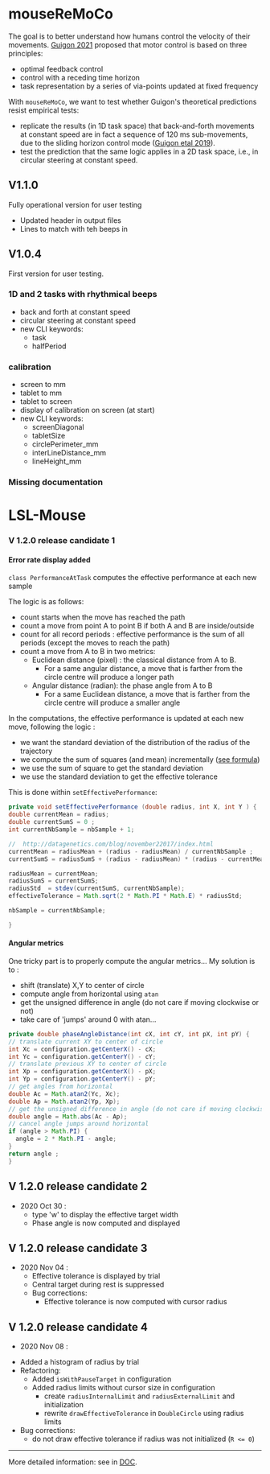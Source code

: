 

# mouseReMoCo
The goal is to better understand how humans control the velocity of their movements.
[Guigon 2021](https://psycnet.apa.org/record/2021-74042-001)  proposed that motor control is based on three principles: 
- optimal feedback control
- control with a receding time horizon
- task representation by a series of via-points updated at fixed frequency

With `mouseReMoCo`, we want to test whether Guigon's theoretical predictions resist empirical tests: 
* replicate the results (in 1D task space) that back-and-forth movements at constant speed are in fact a sequence of 120 ms sub-movements, due to the sliding horizon control mode ([Guigon etal 2019](https://journals.physiology.org/doi/full/10.1152/jn.00576.2018)). 
* test the prediction that the same logic applies in a 2D task space, i.e., in circular steering at constant speed. 

## V1.1.0 
Fully operational version for user testing 

- Updated header in output files
- Lines to match with teh beeps in 

## V1.0.4 
First version for user testing. 


### 1D and 2 tasks with rhythmical beeps
  - back and forth at constant speed
  - circular steering at constant speed
  - new CLI keywords:
    - task
    - halfPeriod

### calibration 
  - screen to mm
  - tablet to mm
  - tablet to screen
  - display of calibration on screen (at start)
  - new CLI keywords: 
    - screenDiagonal
    - tabletSize
    - circlePerimeter_mm
    - interLineDistance_mm
    - lineHeight_mm

### Missing documentation

# LSL-Mouse 

### V 1.2.0 release candidate 1

#### Error rate display added  

`class PerformanceAtTask` computes the effective performance at each new sample

The logic is as follows:  

- count starts when the move has reached the path
- count a move from point A to point B if both A and B are inside/outside
- count for all record periods : effective performance is the sum of all periods (except the moves to reach the path)
- count a move from A to B in two metrics:   
  - Euclidean distance (pixel) : the classical distance from A to B.
    - For a same angular distance, a move that is farther from the circle centre will produce a longer path
  - Angular distance (radian): the phase angle from A to B
    - For a same Euclidean distance, a move that is farther from the circle centre will produce a smaller angle


In the computations, the effective performance is updated at each new move, following the logic :
- we want the standard deviation of the distribution of the radius of the trajectory
- we compute the sum of squares (and mean) incrementally ([see formula](http://datagenetics.com/blog/november22017/index.html))
- we use the sum of square to get the standard deviation
- we use the standard deviation to get the effective tolerance

This is done within `setEffectivePerformance`:

``` Java
private void setEffectivePerformance (double radius, int X, int Y ) {
double currentMean = radius;
double currentSumS = 0 ;
int currentNbSample = nbSample + 1;

// 	http://datagenetics.com/blog/november22017/index.html
currentMean = radiusMean + (radius - radiusMean) / currentNbSample ;
currentSumS = radiusSumS + (radius - radiusMean) * (radius - currentMean);

radiusMean = currentMean;
radiusSumS = currentSumS;
radiusStd  = stdev(currentSumS, currentNbSample);
effectiveTolerance = Math.sqrt(2 * Math.PI * Math.E) * radiusStd;

nbSample = currentNbSample;

}
```

#### Angular metrics
One tricky part is to properly compute the angular metrics...
My solution is to :
- shift (translate) X,Y to center of circle
- compute angle from horizontal using `atan`
- get the unsigned difference in angle (do not care if moving clockwise or not)
- take care of 'jumps' around 0 with atan...

``` java
private double phaseAngleDistance(int cX, int cY, int pX, int pY) {
// translate current XY to center of circle
int Xc = configuration.getCenterX() - cX;
int Yc = configuration.getCenterY() - cY;
// translate previous XY to center of circle
int Xp = configuration.getCenterX() - pX;
int Yp = configuration.getCenterY() - pY;
// get angles from horizontal
double Ac = Math.atan2(Yc, Xc);
double Ap = Math.atan2(Yp, Xp);
// get the unsigned difference in angle (do not care if moving clockwise or not)
double angle = Math.abs(Ac - Ap);
// cancel angle jumps around horizontal
if (angle > Math.PI) {
  angle = 2 * Math.PI - angle;
}
return angle ;
}

```



## V 1.2.0 release candidate 2

* 2020 Oct 30 :  
  - type 'w' to display the effective target width
  - Phase angle is now computed and displayed

## V 1.2.0 release candidate 3

* 2020 Nov 04 :  
  - Effective tolerance is displayed by trial  
  - Central target during rest is suppressed
  - Bug corrections:
    - Effective tolerance is now computed with cursor radius


## V 1.2.0 release candidate 4

* 2020 Nov 08 :  
- Added a histogram of radius by trial
- Refactoring:
  - Added `isWithPauseTarget` in configuration   
  - Added radius limits without cursor size in configuration
    - create `radiusInternalLimit` and `radiusExternalLimit` and initialization
    - rewrite `drawEffectiveTolerance` in `DoubleCircle` using radius limits
- Bug corrections:
  - do not draw effective tolerance if radius was not initialized (`R <= 0`)


-----
More detailed information: see in [DOC](../DOC).  
